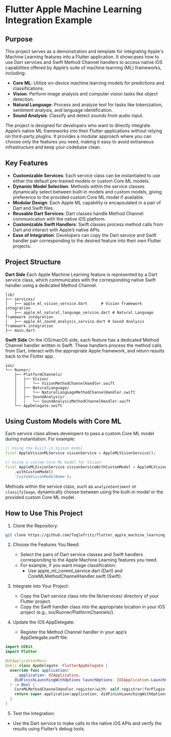 # Flutter Apple Machine Learning Integration Example

## Purpose

This project serves as a demonstration and template for integrating Apple's Machine Learning
features into a Flutter application. It showcases how to use Dart services and Swift Method Channel
handlers to access native iOS capabilities offered by Apple’s suite of machine learning (ML)
frameworks,
including:

- **Core ML**: Utilize on-device machine learning models for predictions and classifications.
- **Vision**: Perform image analysis and computer vision tasks like object detection.
- **Natural Language**: Process and analyze text for tasks like tokenization, sentiment analysis,
  and language identification.
- **Sound Analysis**: Classify and detect sounds from audio input.

The project is designed for developers who want to directly integrate Apple’s native ML frameworks
into their Flutter applications without relying on third-party plugins. It provides a modular
approach where you can choose only the features you need, making it easy to avoid extraneous
infrastructure and keep your codebase clean.

## Key Features

- **Customizable Services**: Each service class can be instantiated to use either the default
  pre-trained models or custom Core ML models.
- **Dynamic Model Selection**: Methods within the service classes dynamically select between
  built-in models and custom models, giving preference to the provided custom Core ML model if
  available.
- **Modular Design**: Each Apple ML capability is encapsulated in a pair of Dart and Swift files.
- **Reusable Dart Services**: Dart classes handle Method Channel communication with the native iOS
  platform.
- **Customizable Swift Handlers**: Swift classes process method calls from Dart and interact with
  Apple’s native APIs.
- **Ease of Integration**: Developers can copy the Dart service and Swift handler pair corresponding
  to the desired feature into their own Flutter projects.

## Project Structure

**Dart Side**
Each Apple Machine Learning feature is represented by a Dart service class, which communicates with 
the corresponding native Swift handler using a dedicated Method Channel.

```text
lib/
├── services/
│   ├── apple_ml_vision_service.dart      # Vision framework integration
│   ├── apple_ml_natural_language_service.dart # Natural Language framework integration
│   ├── apple_ml_sound_analysis_service.dart # Sound Analysis framework integration
├── main.dart
```

**Swift Side**
On the iOS/macOS side, each feature has a dedicated Method Channel handler written in Swift. These
handlers process the method calls from Dart, interact with the appropriate Apple framework, and
return results back to the Flutter app.

```text
ios/
└── Runner/
    ├── PlatformChannels/
    │   ├── Vision/
    │   │   └── VisionMethodChannelHandler.swift
    │   ├── NaturalLanguage/
    │   │   └── NaturalLanguageMethodChannelHandler.swift
    │   ├── SoundAnalysis/
    │   │   └── SoundAnalysisMethodChannelHandler.swift
    └── AppDelegate.swift
```

## Using Custom Models with Core ML

Each service class allows developers to pass a custom Core ML model during instantiation. For
example:

```dart
// Using the built-in Vision model
final AppleVisionMLService visionService = AppleMLVisionService();

// Using a custom Core ML model for Vision
final AppleMLVisionService visionServiceWithCustomModel = AppleMLVisionService
    .withCustomModel(
    'CustomVisionModelName');
```

Methods within the service class, such as `analyzeSentiment` or `classifyImage`, dynamically choose
between using the built-in model or the provided custom Core ML model.

## How to Use This Project

1. Clone the Repository:

```bash
git clone https://github.com/Toglefritz/flutter_apple_machine_learning.git
```

2. Choose the Features You Need:
    - Select the pairs of Dart service classes and Swift handlers corresponding to the Apple
      Machine Learning features you need.
    - For example, if you want image classification:
        - Use apple_ml_coreml_service.dart (Dart) and CoreMLMethodChannelHandler.swift (Swift).

3. Integrate into Your Project:
    - Copy the Dart service class into the lib/services/ directory of your Flutter project.
    - Copy the Swift handler class into the appropriate location in your iOS project (e.g.,
      ios/Runner/PlatformChannels/).

4. Update the iOS AppDelegate:
    - Register the Method Channel handler in your app’s AppDelegate.swift file:

```swift
import UIKit
import Flutter

@UIApplicationMain
@objc class AppDelegate: FlutterAppDelegate {
  override func application(
    _ application: UIApplication,
    didFinishLaunchingWithOptions launchOptions: [UIApplication.LaunchOptionsKey: Any]?
  ) -> Bool {
    CoreMLMethodChannelHandler.register(with: self.registrar(forPlugin: "CoreMLMethodChannelHandler")!)
    return super.application(application, didFinishLaunchingWithOptions: launchOptions)
  }
}
```

5. Test the Integration:

- Use the Dart service to make calls to the native iOS APIs and verify the results using Flutter’s
  debug tools.